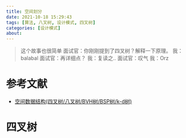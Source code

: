 ```yaml
---
title: 空间划分
date: 2021-10-18 15:29:43
tags: [算法, 八叉树, 设计模式, 四叉树]
categories: [设计模式]
about:
---
```


> 这个故事也很简单
> 面试官：你刚刚提到了四叉树？解释一下原理。
> 我：balabal
> 面试官：再详细点？
> 我：复读之..
> 面试官：叹气
> 我：Orz

# 参考文献
+ [空间数据结构(四叉树/八叉树/BVH树/BSP树/k-d树)](https://www.cnblogs.com/KillerAery/p/10878367.html)

# 四叉树
